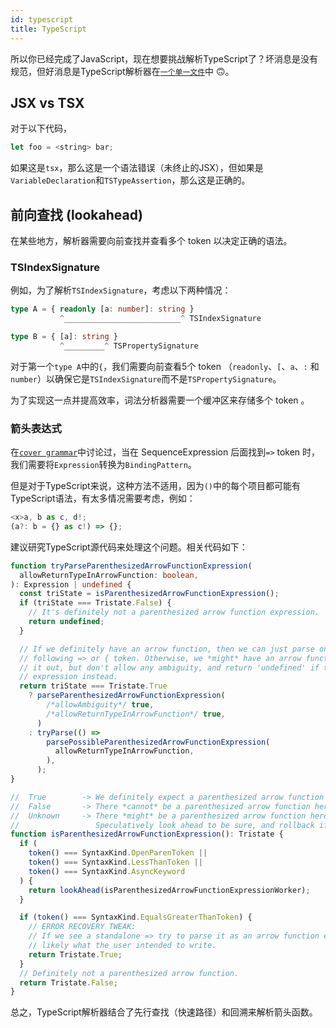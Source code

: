 ```yaml
---
id: typescript
title: TypeScript
---
```


所以你已经完成了JavaScript，现在想要挑战解析TypeScript了？坏消息是没有规范，但好消息是TypeScript解析器在[`一个单一文件`](https://github.com/microsoft/TypeScript/blob/main/src/compiler/parser.ts)中 🙃。

## JSX vs TSX

对于以下代码，

```javascript
let foo = <string> bar;
```

如果这是`tsx`，那么这是一个语法错误（未终止的JSX），但如果是`VariableDeclaration`和`TSTypeAssertion`，那么这是正确的。

## 前向查找 (lookahead)

在某些地方，解析器需要向前查找并查看多个 token 以决定正确的语法。

### TSIndexSignature

例如，为了解析`TSIndexSignature`，考虑以下两种情况：

```typescript
type A = { readonly [a: number]: string }
           ^__________________________^ TSIndexSignature

type B = { [a]: string }
           ^_________^ TSPropertySignature
```

对于第一个`type A`中的`{`，我们需要向前查看5个 token （`readonly`、`[`、`a`、`:` 和 `number`）以确保它是`TSIndexSignature`而不是`TSPropertySignature`。

为了实现这一点并提高效率，词法分析器需要一个缓冲区来存储多个 token 。

### 箭头表达式

在[`cover grammar`](/blog/grammar#cover-grammar)中讨论过，当在 SequenceExpression 后面找到`=>` token 时，我们需要将`Expression`转换为`BindingPattern`。

但是对于TypeScript来说，这种方法不适用，因为`()`中的每个项目都可能有TypeScript语法，有太多情况需要考虑，例如：

```typescript
<x>a, b as c, d!;
(a?: b = {} as c!) => {};
```

建议研究TypeScript源代码来处理这个问题。相关代码如下：

```typescript
function tryParseParenthesizedArrowFunctionExpression(
  allowReturnTypeInArrowFunction: boolean,
): Expression | undefined {
  const triState = isParenthesizedArrowFunctionExpression();
  if (triState === Tristate.False) {
    // It's definitely not a parenthesized arrow function expression.
    return undefined;
  }

  // If we definitely have an arrow function, then we can just parse one, not requiring a
  // following => or { token. Otherwise, we *might* have an arrow function.  Try to parse
  // it out, but don't allow any ambiguity, and return 'undefined' if this could be an
  // expression instead.
  return triState === Tristate.True
    ? parseParenthesizedArrowFunctionExpression(
        /*allowAmbiguity*/ true,
        /*allowReturnTypeInArrowFunction*/ true,
      )
    : tryParse(() =>
        parsePossibleParenthesizedArrowFunctionExpression(
          allowReturnTypeInArrowFunction,
        ),
      );
}

//  True        -> We definitely expect a parenthesized arrow function here.
//  False       -> There *cannot* be a parenthesized arrow function here.
//  Unknown     -> There *might* be a parenthesized arrow function here.
//                 Speculatively look ahead to be sure, and rollback if not.
function isParenthesizedArrowFunctionExpression(): Tristate {
  if (
    token() === SyntaxKind.OpenParenToken ||
    token() === SyntaxKind.LessThanToken ||
    token() === SyntaxKind.AsyncKeyword
  ) {
    return lookAhead(isParenthesizedArrowFunctionExpressionWorker);
  }

  if (token() === SyntaxKind.EqualsGreaterThanToken) {
    // ERROR RECOVERY TWEAK:
    // If we see a standalone => try to parse it as an arrow function expression as that's
    // likely what the user intended to write.
    return Tristate.True;
  }
  // Definitely not a parenthesized arrow function.
  return Tristate.False;
}
```

总之，TypeScript解析器结合了先行查找（快速路径）和回溯来解析箭头函数。
